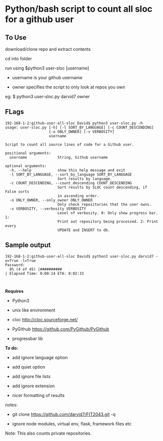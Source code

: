 # Python/bash script to count all sloc for a github user

## To Use

download/clone repo and extract contents

cd into folder

run using $python3 user-sloc [username]

- username is your github username

- owner specifies the script to only look at repos you own

eg: $ python3 user-sloc.py darvid7 owner

## FLags

```
192-168-1-2:github-user-all-sloc David$ python3 user-sloc.py -h
usage: user-sloc.py [-h] [-l SORT_BY_LANGUAGE] [-c COUNT_DESCENDING]
                    [-o ONLY_OWNER] [-v VERBOSITY]
                    username

Script to count all source lines of code for a Github user.

positional arguments:
  username              String, Github username

optional arguments:
  -h, --help            show this help message and exit
  -l SORT_BY_LANGUAGE, --sort_by_language SORT_BY_LANGUAGE
                        Sort results by language.
  -c COUNT_DESCENDING, --count_descending COUNT_DESCENDING
                        Sort results by SLOC count descending, if False sorts
                        in ascending order.
  -o ONLY_OWNER, --only_owner ONLY_OWNER
                        Only check repositories that the user owns.
  -v VERBOSITY, --verbosity VERBOSITY
                        Level of verbosity. 0: Only show progress bar. 1:
                        Print out repository being processed. 2: Print every
                        UPDATE and INSERT to db.
```

## Sample output

```
192-168-1-2:github-user-all-sloc David$ python3 user-sloc.py darvid7 -o=True -l=True
Password: 
  8% (4 of 45) |##########                                                                                                              | Elapsed Time: 0:00:14 ETA: 0:02:33



```


**Requires**

- Python3

- unix like environment

- cloc http://cloc.sourceforge.net/

- PyGithub https://github.com/PyGithub/PyGithub

- progressbar lib

**To do:**

- add ignore language option

- add quiet option

- add ignore file lists

- add ignore extension

- nicer formatting of results

notes:

-  git clone https://github.com/darvid7/FIT2043.git -q

- ignore node modules, virtual env, flask, framework files etc

Note: This also counts private repositories.